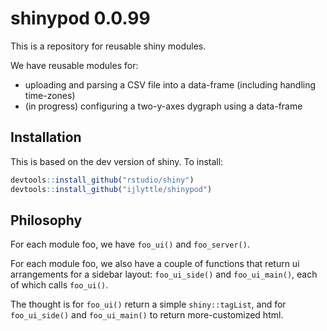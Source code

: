 # shinypod 0.0.99

This is a repository for reusable shiny modules.

We have reusable modules for:

* uploading and parsing a CSV file into a data-frame (including handling time-zones)
* (in progress) configuring a two-y-axes dygraph using a data-frame

## Installation

This is based on the dev version of shiny. To install:

```R
devtools::install_github("rstudio/shiny")
devtools::install_github("ijlyttle/shinypod")
```

## Philosophy

For each module foo, we have `foo_ui()` and `foo_server()`.

For each module foo, we also have a couple of functions that return ui arrangements for a sidebar layout: `foo_ui_side()` and `foo_ui_main()`, each of which calls `foo_ui()`.

The thought is for `foo_ui()` return a simple `shiny::tagList`, and for `foo_ui_side()` and `foo_ui_main()` to return more-customized html.


